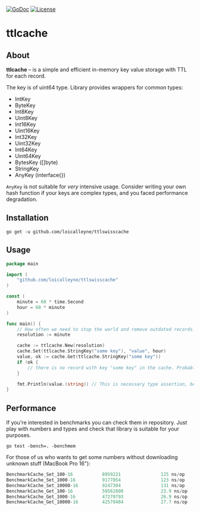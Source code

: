 [![GoDoc](https://godoc.org/github.com/cheshir/ttlcache?status.svg)](https://godoc.org/github.com/cheshir/ttlcache)
[![License](https://img.shields.io/badge/license-MIT-blue.svg)](https://github.com/cheshir/go-mq/blob/master/LICENSE)

# ttlcache

## About

**ttlcache** – is a simple and efficient in-memory key value storage with TTL for each record.

The key is of uint64 type. Library provides wrappers for common types:

* IntKey
* ByteKey
* Int8Key
* Uint8Key
* Int16Key
* Uint16Key
* Int32Key
* Uint32Key
* Int64Key
* Uint64Key
* BytesKey ([]byte)
* StringKey
* AnyKey (interface{})

`AnyKey` is not suitable for _very_ intensive usage. Consider writing your own hash function if your keys are complex types, 
and you faced performance degradation.

## Installation

`go get -u github.com/loicalleyne/ttlswisscache`

## Usage

```go
package main

import (
    "github.com/loicalleyne/ttlswisscache"
)

const (
    minute = 60 * time.Second
    hour = 60 * minute
)

func main() {
    // How often we need to stop the world and remove outdated records.
    resolution := minute

    cache := ttlcache.New(resolution)
    cache.Set(ttlcache.StringKey("some key"), "value", hour)
    value, ok := cache.Get(ttlcache.StringKey("some key"))
    if !ok {
        // there is no record with key "some key" in the cache. Probably it has been expired.
    }

    fmt.Println(value.(string)) // This is necessary type assertion, because returned value is of interface{} type.
}
```

## Performance

If you're interested in benchmarks you can check them in repository.
Just play with numbers and types and check that library is suitable for your purposes.

`go test -bench=. -benchmem`

For those of us who wants to get some numbers without downloading unknown stuff (MacBook Pro 16"):

```go
BenchmarkCache_Set_100-16           8959221               125 ns/op
BenchmarkCache_Set_1000-16          9177854               123 ns/op
BenchmarkCache_Set_10000-16         9247304               131 ns/op
BenchmarkCache_Get_100-16           50562800              23.9 ns/op
BenchmarkCache_Get_1000-16          47270793              26.9 ns/op
BenchmarkCache_Get_10000-16         42578484              27.7 ns/op

```
